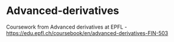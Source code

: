 # Advanced-derivatives
Coursework from Advanced derivatives at EPFL - https://edu.epfl.ch/coursebook/en/advanced-derivatives-FIN-503
